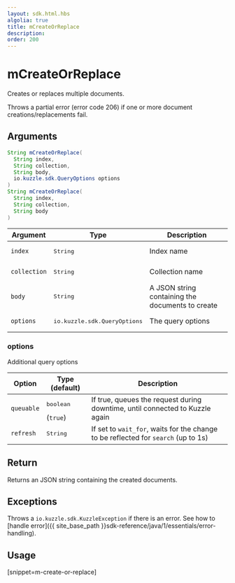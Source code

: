 ```yaml
---
layout: sdk.html.hbs
algolia: true
title: mCreateOrReplace
description:
order: 200
---
```


# mCreateOrReplace

Creates or replaces multiple documents.

Throws a partial error (error code 206) if one or more document creations/replacements fail.

## Arguments

```java
String mCreateOrReplace(
  String index, 
  String collection, 
  String body, 
  io.kuzzle.sdk.QueryOptions options
)
String mCreateOrReplace(
  String index, 
  String collection, 
  String body
)
```

| Argument | Type | Description |
| --- | --- | --- |
| `index` | <pre>String</pre> | Index name |
| `collection` | <pre>String</pre> | Collection name |
| `body` | <pre>String</pre> | A JSON string containing the documents to create |
| `options` | <pre>io.kuzzle.sdk.QueryOptions</pre> | The query options |

### options

Additional query options

| Option | Type (default) | Description |
| --- | --- | --- |
| `queuable` | <pre>boolean</pre> (`true`)| If true, queues the request during downtime, until connected to Kuzzle again |
| `refresh` | <pre>String</pre> | If set to `wait_for`, waits for the change to be reflected for `search` (up to 1s) |

## Return

Returns an JSON string containing the created documents.

## Exceptions

Throws a `io.kuzzle.sdk.KuzzleException` if there is an error. See how to [handle error]({{ site_base_path }}sdk-reference/java/1/essentials/error-handling).

## Usage

[snippet=m-create-or-replace]
